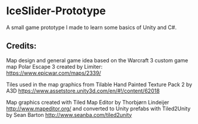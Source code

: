 # IceSlider-Prototype

A small game prototype I made to learn some basics of Unity and C#.

## Credits:

Map design and general game idea based on the Warcraft 3 custom game map Polar Escape 3 created by Limiter: https://www.epicwar.com/maps/2339/

Tiles used in the map graphics from Tilable Hand Painted Texture Pack 2 by A3D https://www.assetstore.unity3d.com/en/#!/content/62018

Map graphics created with Tiled Map Editor by Thorbjørn Lindeijer http://www.mapeditor.org/ and converted to Unity prefabs with Tiled2Unity by Sean Barton http://www.seanba.com/tiled2unity

